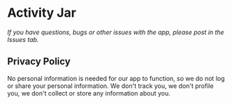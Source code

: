 # Activity Jar

*If you have questions, bugs or other issues with the app, please post in the Issues tab.*

## Privacy Policy
No personal information is needed for our app to function, so we do not log or share your personal information. We don't track you, we don't profile you, we don't collect or store any information about you.
